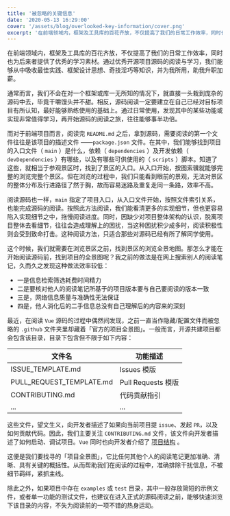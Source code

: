 ```yaml
---
title: '被忽略的关键信息'
date: '2020-05-13 16:29:00'
cover: '/assets/blog/overlooked-key-information/cover.png'
excerpt: '在前端领域内，框架及工具库的百花齐放，不仅提高了我们的日常工作效率，同时也为后来者提供了优秀的学习素材。通过优秀开源项目源码的阅读与学习，我们能够从中吸收最佳实践、框架设计思想、奇技淫巧等知识，并为我所用，助我升职加薪。'
---
```


在前端领域内，框架及工具库的百花齐放，不仅提高了我们的日常工作效率，同时也为后来者提供了优秀的学习素材。通过优秀开源项目源码的阅读与学习，我们能够从中吸收最佳实践、框架设计思想、奇技淫巧等知识，并为我所用，助我升职加薪。

通常而言，我们不会在对一个框架或库一无所知的情况下，就直接一头栽到庞杂的源码中去，毕竟干嚼馒头并不甜。相反，源码阅读一定要建立在自己已经对目标项目有所认知，最好能够熟练使用的基础上。通过日常使用，发现其中的某些功能或实现非常值得学习，再开始源码的阅读之旅，往往能够事半功倍。

而对于前端项目而言，阅读完 `README.md` 之后，拿到源码，需要阅读的第一个文件往往是该项目的描述文件 ——`package.json` 文件。在其中，我们能够找到项目的入口文件（ `main` ）是什么，依赖（ `dependencies` ）及开发依赖（ `devDependencies` ）有哪些，以及有哪些可供使用的（ `scripts` ）脚本。知道了这些，就相当于参观景区时，找到了景区的入口。从入口开始，按图索骥就能够完整的浏览完整个景区。但在浏览的过程中，我们只能看到眼前的景观，无法对景区的整体分布及行进路径了然于胸，故而容易迷路及重复走同一条路，效率不高。

阅读源码也一样，`main` 指定了项目入口，从入口文件开始，按照文件索引关系，也能完成源码的阅读。按照此方法阅读，我们能看清更多的实现细节，但也更容易陷入实现细节之中，拖慢阅读进度。同时，因缺少对项目整体架构的认识，脱离项目整体去看细节，往往会造成理解上的困扰，当这种困扰积少成多时，阅读积极性则会受到致命打击。这种阅读方法，只适合那些对源码已经有所了解同学使用。

这个时候，我们就需要在浏览景区之前，找到景区的浏览全景地图。那怎么才能在开始阅读源码前，找到项目的全景图呢？我之前的做法是在网上搜索别人的阅读笔记，久而久之发现这种做法效率较低：

- 一是信息检索筛选耗费时间精力
- 二是要核对他人的阅读笔记所基于的项目版本要与自己要阅读的版本一致
- 三是，网络信息质量与准确性无法保证
- 四是，他人消化后的二手信息总没有自己理解后的内容来的深刻

最近，在阅读 `Vue` 源码的过程中偶然间发现，之前一直当作隐藏/配置文件而被忽略的 `.github` 文件夹里却藏着「官方的项目全景图」。一般而言，开源共建项目都会包含该目录，目录下包含但不限于如下内容：

|  文件名   | 功能描述  |
|  ----  | ----  |
| ISSUE_TEMPLATE.md  | Issues 模版 |
| PULL_REQUEST_TEMPLATE.md  | Pull Requests 模版 |
| CONTRIBUTING.md	  | 代码贡献指引 |
| ...	  | ... |

这些文件，望文生义，向开发者描述了如果向当前项目提 `issue`、发起 `PR`，以及如何贡献代码。因此，我们主要关注 `CONTRIBUTING.md` 文件，该文件向开发者描述了如何启动、调试项目。`Vue` 同时也向开发者介绍了 [项目结构](https://github.com/vuejs/vue/blob/dev/.github/CONTRIBUTING.md) 。

这便是我们要找寻的「项目全景图」，它比任何其他个人的阅读笔记更加准确、清晰、具有关键的概括性。从而帮助我们在阅读的过程中，准确排除干扰信息，不被细节羁绊，紧抓主线。

除此之外，如果项目中存在 `examples` 或 `test` 目录，其中一般存放简短的示例文件，或者单一功能的测试文件，也建议在进入正式的源码阅读之前，能够快速浏览下该目录的内容，不失为阅读前的一项不错的热身运动。

